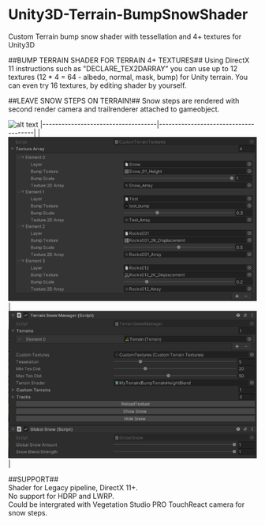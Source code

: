 # Unity3D-Terrain-BumpSnowShader
Custom Terrain bump snow shader with tessellation and 4+ textures for Unity3D

##BUMP TERRAIN SHADER FOR TERRAIN 4+ TEXTURES##
Using DirectX 11 instructions such as "DECLARE_TEX2DARRAY" you can use up to 12 textures (12 * 4 = 64 - albedo, normal, mask, bump) for Unity terrain.
You can even try 16 textures, by editing shader by yourself.

##LEAVE SNOW STEPS ON TERRAIN!##
Snow steps are rendered with second render camera and trailrenderer attached to gameobject.  

![alt text](Images/sample.gif)
|------------------------------------|--------------------------------------|
| ![alt text](Images/custom_texture_array_settings.png) | ![alt text](Images/settings.png) |

##SUPPORT##  
Shader for Legacy pipeline, DirectX 11+.  
No support for HDRP and LWRP.  
Could be intergrated with Vegetation Studio PRO TouchReact camera for snow steps.  
